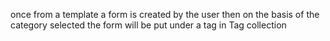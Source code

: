 once from a template a form is created by the user then on the basis of the category selected the form will be put under a tag in Tag collection